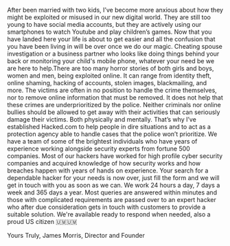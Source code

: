 After been married with two kids, I’ve become more anxious about how they might be exploited or misused in our new digital world. They are still too young to have social media accounts, but they are actively using our smartphones to watch Youtube and play children’s games. Now that you have landed here your life is about to get easier and all the confusion that you have been living in will be over once we do our magic. Cheating spouse investigation or a business partner who looks like doing things behind your back or monitoring your child's mobile phone, whatever your need be we are here to help.There are too many horror stories of both girls and boys, women and men, being exploited online. It can range from identity theft, online shaming, hacking of accounts, stolen images, blackmailing, and more. The victims are often in no position to handle the crime themselves, nor to remove online information that must be removed. It does not help that these crimes are underprioritized by the police. Neither criminals nor online bullies should be allowed to get away with their activities that can seriously damage their victims. Both physically and mentally. That’s why I’ve established Hacked.com to help people in dire situations and to act as a protection agency able to handle cases that the police won’t prioritize. We have a team of some of the brightest individuals who have years of experience working alongside security experts from fortune 500 companies. Most of our hackers have worked for high profile cyber security companies and acquired knowledge of how security works and how breaches happen with years of hands on experience. Your search for a dependable hacker for your needs is now over, just fill the form and we will get in touch with you as soon as we can. We work 24 hours a day, 7 days a week and 365 days a year. Most queries are answered within minutes and those with complicated requirements are passed over to an expert hacker who after due consideration gets in touch with customers to provide a suitable solution. We're available ready to respond when needed, also a proud US citizen 🇺🇲🇺🇲

Yours Truly,
James Morris, Director and Founder
